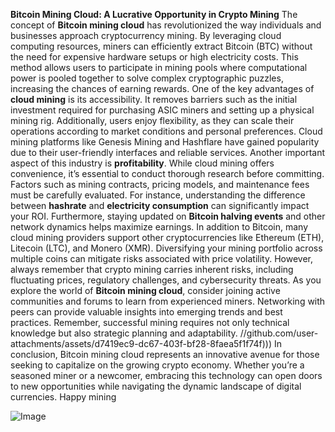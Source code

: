 **Bitcoin Mining Cloud: A Lucrative Opportunity in Crypto Mining**
The concept of **Bitcoin mining cloud** has revolutionized the way individuals and businesses approach cryptocurrency mining. By leveraging cloud computing resources, miners can efficiently extract Bitcoin (BTC) without the need for expensive hardware setups or high electricity costs. This method allows users to participate in mining pools where computational power is pooled together to solve complex cryptographic puzzles, increasing the chances of earning rewards.
One of the key advantages of **cloud mining** is its accessibility. It removes barriers such as the initial investment required for purchasing ASIC miners and setting up a physical mining rig. Additionally, users enjoy flexibility, as they can scale their operations according to market conditions and personal preferences. Cloud mining platforms like Genesis Mining and Hashflare have gained popularity due to their user-friendly interfaces and reliable services.
Another important aspect of this industry is **profitability**. While cloud mining offers convenience, it’s essential to conduct thorough research before committing. Factors such as mining contracts, pricing models, and maintenance fees must be carefully evaluated. For instance, understanding the difference between **hashrate** and **electricity consumption** can significantly impact your ROI. Furthermore, staying updated on **Bitcoin halving events** and other network dynamics helps maximize earnings.
In addition to Bitcoin, many cloud mining providers support other cryptocurrencies like Ethereum (ETH), Litecoin (LTC), and Monero (XMR). Diversifying your mining portfolio across multiple coins can mitigate risks associated with price volatility. However, always remember that crypto mining carries inherent risks, including fluctuating prices, regulatory challenges, and cybersecurity threats.
As you explore the world of **Bitcoin mining cloud**, consider joining active communities and forums to learn from experienced miners. Networking with peers can provide valuable insights into emerging trends and best practices. Remember, successful mining requires not only technical knowledge but also strategic planning and adaptability.
 //github.com/user-attachments/assets/d7419ec9-dc67-403f-bf28-8faea5f1f74f)))
In conclusion, Bitcoin mining cloud represents an innovative avenue for those seeking to capitalize on the growing crypto economy. Whether you’re a seasoned miner or a newcomer, embracing this technology can open doors to new opportunities while navigating the dynamic landscape of digital currencies. Happy mining


![Image](https://github.com/user-attachments/assets/d7419ec9-dc67-403f-bf28-8faea5f1f74f)